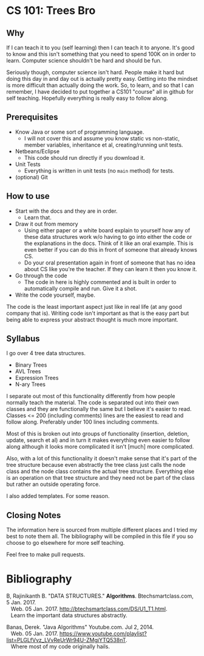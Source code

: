 # CS 101: Trees Bro
## Why
If I can teach it to you (self learning) then I can teach it to anyone. It's
good to know and this isn't something that you need to spend 100K on in order to
learn. Computer science shouldn't be hard and should be fun.

Seriously though, computer science isn't hard. People make it hard but doing
this day in and day out is actually pretty easy. Getting into the mindset is
more difficult than actually doing the work. So, to learn, and so that I can
remember, I have decided to put together a CS101 "course" all in github for self
teaching. Hopefully everything is really easy to follow along.

## Prerequisites
* Know Java or some sort of programming language.
  * I will not cover this and assume you know static vs non-static, member
    variables, inheritance et al, creating/running unit tests.
* Netbeans/Eclipse
  * This code should run directly if you download it.
* Unit Tests
  * Everything is written in unit tests (no `main` method) for tests.
* (optional) Git

## How to use
* Start with the docs and they are in order.
  * Learn that.
* Draw it out from memory
  * Using either paper or a white board explain to yourself how any of these
    data structures work w/o having to go into either the code or the
    explanations in the docs. Think of it like an oral example. This is even
    better if you can do this in front of someone that already knows CS.
  * Do your oral presentation again in front of someone that has no idea about
    CS like you're the teacher. If they can learn it then you know it.
* Go through the code
  * The code in here is highly commented and is built in order to automatically
    compile and run. Give it a shot.
* Write the code yourself, maybe.

The code is the least important aspect just like in real life (at any good
company that is). Writing code isn't important as that is the easy part but
being able to express your abstract thought is much more important.

## Syllabus
I go over 4 tree data structures.
* Binary Trees
* AVL Trees
* Expression Trees
* N-ary Trees

I separate out most of this functionality differently from how people normally
teach the material. The code is separated out into their own classes and they
are functionally the same but I believe it's easier to read. Classes <= 200
(including comments) lines are the easiest to read and follow along. Preferably
under 100 lines including comments.

Most of this is broken out into groups of functionality (insertion, deletion, 
update, search et al) and in turn it makes everything even easier to follow 
along although it looks more complicated it isn't [much] more complicated.

Also, with a lot of this functionality it doesn't make sense that it's part of
the tree structure because even abstractly the tree class just calls the node
class and the node class contains the actual tree structure. Everything else is
an operation on that tree structure and they need not be part of the class but
rather an outside operating force.

I also added templates. For some reason.

## Closing Notes
The information here is sourced from multiple different places and I tried my
best to note them all. The bibliography will be compiled in this file if you so
choose to go elsewhere for more self teaching.

Feel free to make pull requests.

# Bibliography
B, Rajinikanth B. "DATA STRUCTURES." __Algorithms__. Btechsmartclass.com, 5 Jan. 2017.<br />
&nbsp;&nbsp;&nbsp;Web. 05 Jan. 2017. <http://btechsmartclass.com/DS/U1_T1.html>.<br />
&nbsp;&nbsp;&nbsp;Learn the important data structures abstractly.

Banas, Derek. "Java Algorithms" Youtube.com. Jul 2, 2014.<br />
&nbsp;&nbsp;&nbsp;Web. 05 Jan. 2017. <https://www.youtube.com/playlist?list=PLGLfVvz_LVvReUrWr94U-ZMgjYTQ538nT>.<br />
&nbsp;&nbsp;&nbsp;Where most of my code originally hails.

